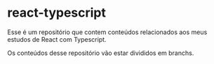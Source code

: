 # react-typescript

Esse é um repositório que contem conteúdos relacionados aos meus estudos de React com Typescript.

Os conteúdos desse repositório vão estar divididos em branchs.

